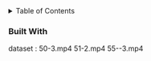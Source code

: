 <!-- TABLE OF CONTENTS -->
<details>
  <summary>Table of Contents</summary>
  <ol>
    <li>
      <a href="#about-the-project">About The dataset</a>
      <ul>
        <li><a href="#built-with">List Video</a></li>
      </ul>
    </li>
  </ol>
</details>

### Built With

dataset :
50-3.mp4
51-2.mp4
55--3.mp4